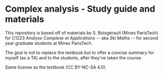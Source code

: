 # Complex analysis - Study guide and materials

This repository is based off of materials by S. Boisgérault (Mines ParisTech) for C1223 *Analyse Complexe et Applications* -- aka *Ski Maths* -- for second year graduate students at Mines ParisTech.

The goal is not to replace the textbook but to offer a concise summary for myself (as a TA) and to the students, after they've taken the course.

Same license as the textbook (CC BY-NC-SA 4.0).
